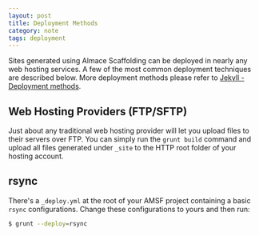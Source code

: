 ```yaml
---
layout: post
title: Deployment Methods
category: note
tags: deployment
---
```


Sites generated using Almace Scaffolding can be deployed in nearly any web hosting services. A few of the most common deployment techniques are described below. More deployment methods please refer to [Jekyll - Deployment methods](https://jekyllrb.com/docs/deployment-methods/).

## Web Hosting Providers (FTP/SFTP)

Just about any traditional web hosting provider will let you upload files to their servers over FTP. You can simply run the `grunt build` command and upload all files generated under `_site` to the HTTP root folder of your hosting account.

## rsync

There's a `_deploy.yml` at the root of your AMSF project containing a basic `rsync` configurations. Change these configurations to yours and then run:

```bash
$ grunt --deploy=rsync
```
